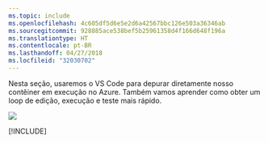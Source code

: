 ```yaml
---
ms.topic: include
ms.openlocfilehash: 4c605df5d6e5e2d6a42567bbc126e503a36346ab
ms.sourcegitcommit: 928885ace538bef5b25961358d4f166d648f196a
ms.translationtype: HT
ms.contentlocale: pt-BR
ms.lasthandoff: 04/27/2018
ms.locfileid: "32030702"
---
```

Nesta seção, usaremos o VS Code para depurar diretamente nosso contêiner em execução no Azure. Também vamos aprender como obter um loop de edição, execução e teste mais rápido.

![](../media/edit-refresh-see.png)

[!INCLUDE[](see-troubleshooting.md)]